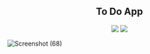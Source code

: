 <h2 align="center">To Do App</h2>
<p align="center"><img src="https://img.shields.io/badge/react%20-%23121011.svg?&style=for-the-badge&logo=react&logoColor=white"/> <img src="https://img.shields.io/badge/Javascript%20-%23121011.svg?&style=for-the-badge&logo=javascript&logoColor=white"/></p>


![Screenshot (68)](https://user-images.githubusercontent.com/50510726/149623087-1c095be5-76b3-40ac-8094-aae50d5c49d2.png)
